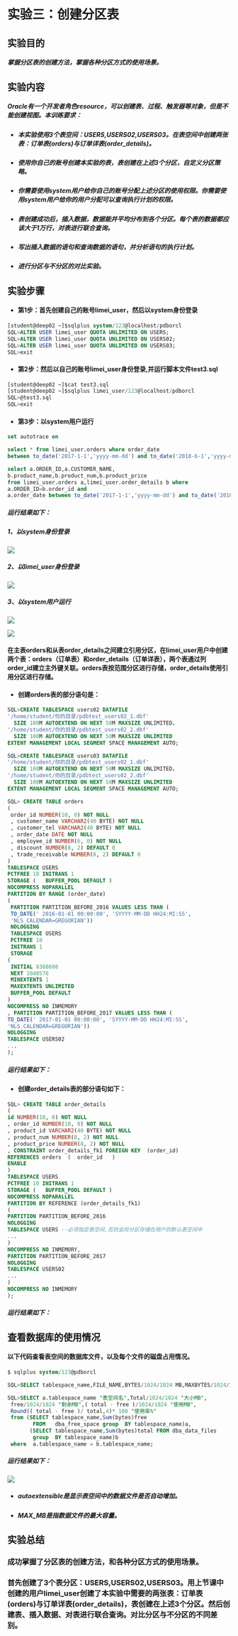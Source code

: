 # 实验三：创建分区表
## 实验目的

##### 掌握分区表的创建方法，掌握各种分区方式的使用场景。

## 实验内容
##### Oracle有一个开发者角色resource，可以创建表、过程、触发器等对象，但是不能创建视图。本训练要求：

   - ##### 本实验使用3个表空间：USERS,USERS02,USERS03。在表空间中创建两张表：订单表(orders)与订单详表(order_details)。

   - ##### 使用你自己的账号创建本实验的表，表创建在上述3个分区，自定义分区策略。

   - ##### 你需要使用system用户给你自己的账号分配上述分区的使用权限。你需要使用system用户给你的用户分配可以查询执行计划的权限。
  
   - ##### 表创建成功后，插入数据，数据能并平均分布到各个分区。每个表的数据都应该大于1万行，对表进行联合查询。
   - ##### 写出插入数据的语句和查询数据的语句，并分析语句的执行计划。
  
   - ##### 进行分区与不分区的对比实验。


## 实验步骤

- #### 第1步：首先创建自己的账号limei_user，然后以system身份登录
```SQL
[student@deep02 ~]$sqlplus system/123@localhost/pdborcl
SQL>ALTER USER limei_user QUOTA UNLIMITED ON USERS;
SQL>ALTER USER limei_user QUOTA UNLIMITED ON USERS02;
SQL>ALTER USER limei_user QUOTA UNLIMITED ON USERS03;
SQL>exit
```

- #### 第2步：然后以自己的账号limei_user身份登录,并运行脚本文件test3.sql

```SQL
[student@deep02 ~]$cat test3.sql
[student@deep02 ~]$sqlplus limei_user/123@localhost/pdborcl
SQL>@test3.sql
SQL>exit
```

- #### 第3步：以system用户运行

```SQL
set autotrace on

select * from limei_user.orders where order_date
between to_date('2017-1-1','yyyy-mm-dd') and to_date('2018-6-1','yyyy-mm-dd');

select a.ORDER_ID,a.CUSTOMER_NAME,
b.product_name,b.product_num,b.product_price
from limei_user.orders a,limei_user.order_details b where
a.ORDER_ID=b.order_id and
a.order_date between to_date('2017-1-1','yyyy-mm-dd') and to_date('2018-6-1','yyyy-mm-dd');
```

##### 运行结果如下：
##### 1、以system身份登录
![](https://raw.githubusercontent.com/Gao-limei/pictures/master/1.png)

##### 2、以limei_user身份登录
![](https://raw.githubusercontent.com/Gao-limei/pictures/master/2.png)

##### 3、以system用户运行
![](https://raw.githubusercontent.com/Gao-limei/pictures/master/3.png)

![](https://raw.githubusercontent.com/Gao-limei/pictures/master/4.png)


  #### 在主表orders和从表order_details之间建立引用分区，在limei_user用户中创建两个表：orders（订单表）和order_details（订单详表），两个表通过列order_id建立主外键关联。orders表按范围分区进行存储，order_details使用引用分区进行存储。

 - #### 创建orders表的部分语句是：

```SQL
SQL>CREATE TABLESPACE users02 DATAFILE
'/home/student/你的目录/pdbtest_users02_1.dbf'
  SIZE 100M AUTOEXTEND ON NEXT 50M MAXSIZE UNLIMITED，
'/home/student/你的目录/pdbtest_users02_2.dbf' 
  SIZE 100M AUTOEXTEND ON NEXT 50M MAXSIZE UNLIMITED
EXTENT MANAGEMENT LOCAL SEGMENT SPACE MANAGEMENT AUTO;

SQL>CREATE TABLESPACE users03 DATAFILE
'/home/student/你的目录/pdbtest_users02_1.dbf'
  SIZE 100M AUTOEXTEND ON NEXT 50M MAXSIZE UNLIMITED，
'/home/student/你的目录/pdbtest_users02_2.dbf' 
  SIZE 100M AUTOEXTEND ON NEXT 50M MAXSIZE UNLIMITED
EXTENT MANAGEMENT LOCAL SEGMENT SPACE MANAGEMENT AUTO;

SQL> CREATE TABLE orders 
(
 order_id NUMBER(10, 0) NOT NULL 
 , customer_name VARCHAR2(40 BYTE) NOT NULL 
 , customer_tel VARCHAR2(40 BYTE) NOT NULL 
 , order_date DATE NOT NULL 
 , employee_id NUMBER(6, 0) NOT NULL 
 , discount NUMBER(8, 2) DEFAULT 0 
 , trade_receivable NUMBER(8, 2) DEFAULT 0 
) 
TABLESPACE USERS 
PCTFREE 10 INITRANS 1 
STORAGE (   BUFFER_POOL DEFAULT ) 
NOCOMPRESS NOPARALLEL 
PARTITION BY RANGE (order_date) 
(
 PARTITION PARTITION_BEFORE_2016 VALUES LESS THAN (
 TO_DATE(' 2016-01-01 00:00:00', 'SYYYY-MM-DD HH24:MI:SS', 
 'NLS_CALENDAR=GREGORIAN')) 
 NOLOGGING 
 TABLESPACE USERS 
 PCTFREE 10 
 INITRANS 1 
 STORAGE 
( 
 INITIAL 8388608 
 NEXT 1048576 
 MINEXTENTS 1 
 MAXEXTENTS UNLIMITED 
 BUFFER_POOL DEFAULT 
) 
NOCOMPRESS NO INMEMORY  
, PARTITION PARTITION_BEFORE_2017 VALUES LESS THAN (
TO_DATE(' 2017-01-01 00:00:00', 'SYYYY-MM-DD HH24:MI:SS', 
'NLS_CALENDAR=GREGORIAN')) 
NOLOGGING 
TABLESPACE USERS02 
...
);
```
##### 运行结果如下：

- #### 创建order_details表的部分语句如下：
```SQL
SQL> CREATE TABLE order_details 
(
id NUMBER(10, 0) NOT NULL 
, order_id NUMBER(10, 0) NOT NULL
, product_id VARCHAR2(40 BYTE) NOT NULL 
, product_num NUMBER(8, 2) NOT NULL 
, product_price NUMBER(8, 2) NOT NULL 
, CONSTRAINT order_details_fk1 FOREIGN KEY  (order_id)
REFERENCES orders  (  order_id   )
ENABLE 
) 
TABLESPACE USERS 
PCTFREE 10 INITRANS 1 
STORAGE (   BUFFER_POOL DEFAULT ) 
NOCOMPRESS NOPARALLEL
PARTITION BY REFERENCE (order_details_fk1)
(
PARTITION PARTITION_BEFORE_2016 
NOLOGGING 
TABLESPACE USERS --必须指定表空间,否则会将分区存储在用户的默认表空间中
...
) 
NOCOMPRESS NO INMEMORY, 
PARTITION PARTITION_BEFORE_2017 
NOLOGGING 
TABLESPACE USERS02
...
) 
NOCOMPRESS NO INMEMORY  
);
```
##### 运行结果如下：

## 查看数据库的使用情况
#### 以下代码查看表空间的数据库文件，以及每个文件的磁盘占用情况。

```SQL
$ sqlplus system/123@pdborcl

SQL>SELECT tablespace_name,FILE_NAME,BYTES/1024/1024 MB,MAXBYTES/1024/1024 MAX_MB,autoextensible FROM dba_data_files  WHERE  tablespace_name='USERS';

SQL>SELECT a.tablespace_name "表空间名",Total/1024/1024 "大小MB",
 free/1024/1024 "剩余MB",( total - free )/1024/1024 "使用MB",
 Round(( total - free )/ total,4)* 100 "使用率%"
 from (SELECT tablespace_name,Sum(bytes)free
        FROM   dba_free_space group  BY tablespace_name)a,
       (SELECT tablespace_name,Sum(bytes)total FROM dba_data_files
        group  BY tablespace_name)b
 where  a.tablespace_name = b.tablespace_name;
```

##### 运行结果如下：
![](https://raw.githubusercontent.com/Gao-limei/pictures/master/0.png)

- ##### autoextensible是显示表空间中的数据文件是否自动增加。
- ##### MAX_MB是指数据文件的最大容量。

## 实验总结
### 成功掌握了分区表的创建方法，和各种分区方式的使用场景。

### 首先创建了3个表分区：USERS,USERS02,USERS03。用上节课中创建的用户limei_user创建了本实验中需要的两张表：订单表(orders)与订单详表(order_details)，表创建在上述3个分区。然后创建表、插入数据、对表进行联合查询。对比分区与不分区的不同差别。

